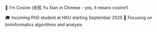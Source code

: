 👋 I'm Cosine (余弦 Yu Xian in Chinese - yes, it means cosine!)

🎓 Incoming PhD student at HKU starting September 2025
🧬 Focusing on bioinformatics algorithms and analysis
